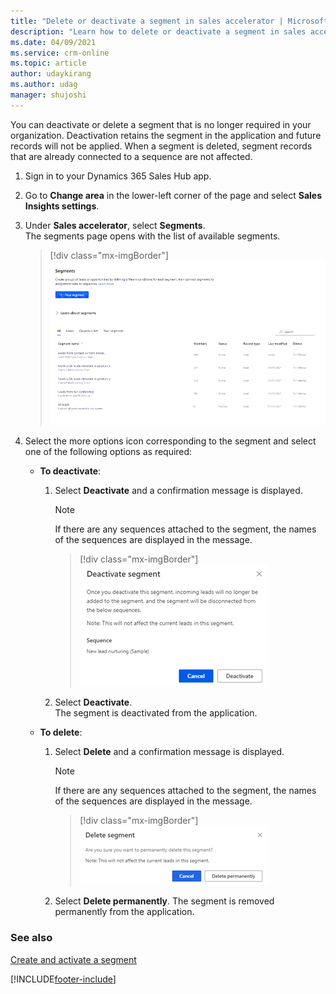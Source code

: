 ```yaml
---
title: "Delete or deactivate a segment in sales accelerator | MicrosoftDocs"
description: "Learn how to delete or deactivate a segment in sales accelerator."
ms.date: 04/09/2021
ms.service: crm-online
ms.topic: article
author: udaykirang
ms.author: udag
manager: shujoshi
---
```


You can deactivate or delete a segment that is no longer required in your organization. Deactivation retains the segment in the application and future records will not be applied. When a segment is deleted, segment records that are already connected to a sequence are not affected.   

1.	Sign in to your Dynamics 365 Sales Hub app.
2.	Go to **Change area** in the lower-left corner of the page and select **Sales Insights settings**.
3.	Under **Sales accelerator**, select **Segments**.   
    The segments page opens with the list of available segments.  

    >[!div class="mx-imgBorder"]
    >![Segments page with list of segments](media/sa-segment-edit-list-lead-segments.png "Segments page with list of segments")  

4.	Select the more options icon corresponding to the segment and select one of the following options as required:   
    -	**To deactivate**:    
        1.	Select **Deactivate** and a confirmation message is displayed.     
            >[!NOTE]
            >If there are any sequences attached to the segment, the names of the sequences are displayed in the message.    

            >[!div class="mx-imgBorder"]
            >![Deactivate segment](media/sa-segment-deactivate-segment.png "Deactivate segment")        

        2.	Select **Deactivate**.     
            The segment is deactivated from the application.    
    -	**To delete**:
        1.	Select **Delete** and a confirmation message is displayed. 
            >[!NOTE]
            >If there are any sequences attached to the segment, the names of the sequences are displayed in the message.

            >[!div class="mx-imgBorder"]
            >![Delete segment](media/sa-segment-delete-segment.png "Delete segment")        

        2.	Select **Delete permanently**. 
            The segment is removed permanently from the application.


### See also

[Create and activate a segment](create-and-activate-a-segment.md)   


[!INCLUDE[footer-include](../includes/footer-banner.md)]

